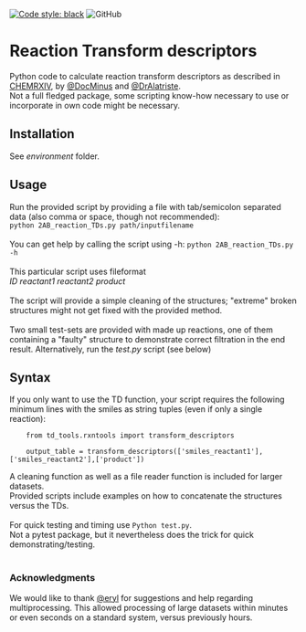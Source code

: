 [![Code style: black](https://img.shields.io/badge/code%20style-black-000000.svg)](https://github.com/psf/black)
![GitHub](https://img.shields.io/github/license/DocMinus/RxnTransformDescriptors)

# Reaction Transform descriptors
Python code to calculate reaction transform descriptors as described in [CHEMRXIV](https://chemrxiv.org/engage/chemrxiv/article-details/649888d41dcbb92a5e8e3475), by [@DocMinus](https://github.com/docminus) and [@DrAlatriste](https://github.com/DrAlatriste). <br>
Not a full fledged package, some scripting know-how necessary to use or incorporate in own code might be necessary.

## Installation
See _environment_ folder.

## Usage
Run the provided script by providing a file with tab/semicolon separated data (also comma or space, though not recommended):<br>
`python 2AB_reaction_TDs.py path/inputfilename`<br>
<br>
You can get help by calling the script using -h: `python 2AB_reaction_TDs.py -h` <br>
<br>
This particular script uses fileformat<br>
_ID reactant1 reactant2 product_<br>
<br>
The script will provide a simple cleaning of the structures; "extreme" broken structures might not get fixed with the provided method.<br>
<br>
Two small test-sets are provided with made up reactions, one of them containing a "faulty" structure to demonstrate correct filtration in the end result. Alternatively, run the _test.py_ script (see below)<br>

## Syntax
If you only want to use the TD function, your script requires the following minimum lines with the smiles as string tuples (even if only a single reaction):
```
    from td_tools.rxntools import transform_descriptors
    
    output_table = transform_descriptors(['smiles_reactant1'],['smiles_reactant2'],['product'])
```
A cleaning function as well as a file reader function is included for larger datasets.<br>
Provided scripts include examples on how to concatenate the structures versus the TDs.<br>
<br>
For quick testing and timing use `Python test.py`.<br>
Not a pytest package, but it nevertheless does the trick for quick demonstrating/testing.<br>
<br>

### Acknowledgments
We would like to thank [@eryl](https://github.com/eryl) for suggestions and help regarding multiprocessing. This allowed processing of large datasets within minutes or even seconds on a standard system, versus previously hours.



